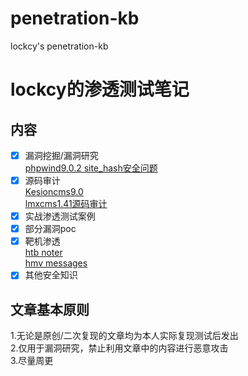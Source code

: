 # penetration-kb
lockcy's penetration-kb

# lockcy的渗透测试笔记

## 内容
- [x] 漏洞挖掘/漏洞研究  
[phpwind9.0.2 site_hash安全问题](https://github.com/lockcy/penetration-kb/blob/master/phpwind9-0-2-site-hash%E5%AE%89%E5%85%A8%E9%97%AE%E9%A2%98.md)  
- [x] 源码审计  
[Kesioncms9.0](https://github.com/lockcy/penetration-kb/blob/master/%E7%A7%91%E6%B1%9Bcms9-0%E9%80%9A%E7%94%A8%E7%89%88%E6%BA%90%E7%A0%81%E5%AE%A1%E8%AE%A1.md)  
[lmxcms1.41源码审计](https://github.com/lockcy/penetration-kb/blob/master/lmxcms1.41%E6%BA%90%E7%A0%81%E5%AE%A1%E8%AE%A1.md)  
- [x] 实战渗透测试案例  
- [x] 部分漏洞poc  
- [x] 靶机渗透  
[htb noter](https://github.com/lockcy/penetration-kb/blob/master/htb-noter.md)  
[hmv messages](https://github.com/lockcy/penetration-kb/blob/master/hmv-messages.md)  
- [x] 其他安全知识  

## 文章基本原则
1.无论是原创/二次复现的文章均为本人实际复现测试后发出  
2.仅用于漏洞研究，禁止利用文章中的内容进行恶意攻击  
3.尽量周更  
